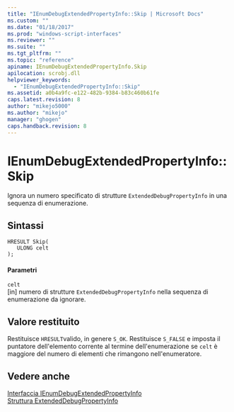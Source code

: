 ```yaml
---
title: "IEnumDebugExtendedPropertyInfo::Skip | Microsoft Docs"
ms.custom: ""
ms.date: "01/18/2017"
ms.prod: "windows-script-interfaces"
ms.reviewer: ""
ms.suite: ""
ms.tgt_pltfrm: ""
ms.topic: "reference"
apiname: IEnumDebugExtendedPropertyInfo.Skip
apilocation: scrobj.dll
helpviewer_keywords: 
  - "IEnumDebugExtendedPropertyInfo::Skip"
ms.assetid: a0b4a9fc-e122-482b-9384-b83c460b61fe
caps.latest.revision: 8
author: "mikejo5000"
ms.author: "mikejo"
manager: "ghogen"
caps.handback.revision: 8
---
```

# IEnumDebugExtendedPropertyInfo::Skip
Ignora un numero specificato di strutture `ExtendedDebugPropertyInfo` in una sequenza di enumerazione.  
  
## Sintassi  
  
```  
HRESULT Skip(  
   ULONG celt  
);  
```  
  
#### Parametri  
 `celt`  
 \[in\] numero di strutture `ExtendedDebugPropertyInfo` nella sequenza di enumerazione da ignorare.  
  
## Valore restituito  
 Restituisce `HRESULT`valido, in genere `S_OK`.  Restituisce `S_FALSE` e imposta il puntatore dell'elemento corrente al termine dell'enumerazione se `celt` è maggiore del numero di elementi che rimangono nell'enumeratore.  
  
## Vedere anche  
 [Interfaccia IEnumDebugExtendedPropertyInfo](../../winscript/reference/ienumdebugextendedpropertyinfo-interface.md)   
 [Struttura ExtendedDebugPropertyInfo](../../winscript/reference/extendeddebugpropertyinfo-structure.md)
